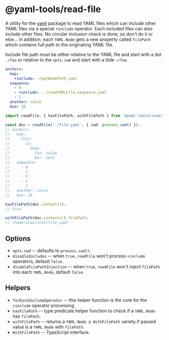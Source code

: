 # @yaml-tools/read-file

A utility for the [yaml](https://github.com/eemeli/yaml) package to read YAML
files which can include other YAML files via a special `+include` operator. Each
included files can also include other files. No circular inclusion check is
done, so don't do it or else... In addition, each `YAML.Node` gets a new property
called `filePath` which contains full path to the originating YAML file.

Include file path must be either relative to the YAML file and start with a
dot `./foo` or relative to the `opts.cwd` and start with a tilde `~/foo`.

```yaml
anchors:
  map:
    +include: ~/getNodePath.yaml
  sequence:
    - 0
    - +include: ../readYAMLFile-sequence.yaml
    - 1
  another: value
  boo: 10
```

```ts
import readFile, { hasFilePath, withFilePath } from `@yaml-tools/read-file`;

const doc = readFile('./file.yaml', { cwd: process.cwd() });
// anchors:
//   map:
//     this:
//       is:
//         deep:
//           foo: value
//           bar: next
//   sequence:
//     - 0
//     - a
//     - b
//     - c
//     - 1
//   another: value
//   boo: 10

hasFilePath(doc.contents!);
// true

withFilePath(doc.contents!).filePath;
// /home/alex/test/file.yaml
```

## Options

* `opts.cwd` -- defaults to `process.cwd()`.
* `disableIncludes` -- when `true`,  `readFile` won't process `+include` operators, default `false`.
* `disableFilePathInjection` -- when `true`,  `readFile` won't inject `filePath` into each `YAML.Node`, default `false`.

## Helpers

* `forEachIncludeOperator` -- this helper function is the core for the `+include` operator processing.
* `hasFilePath` -- type predicate helper function to check if a `YAML.Node` has `filePath`.
* `withFilePath` -- returns a `YAML.Node & WithFilePath` variety if passed value is a `YAML.Node` with `filePath`.
* `WithFilePath` -- TypeScript interface.
